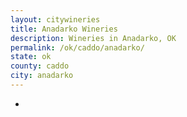 ```yaml
---
layout: citywineries
title: Anadarko Wineries
description: Wineries in Anadarko, OK
permalink: /ok/caddo/anadarko/
state: ok
county: caddo
city: anadarko
---
```

-

